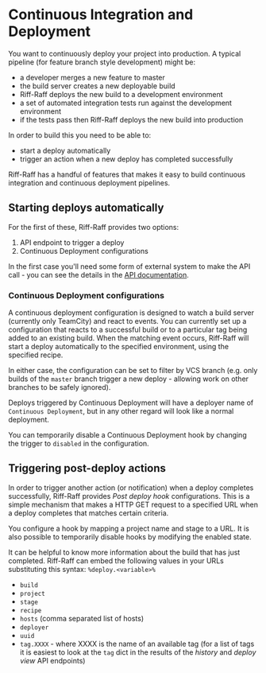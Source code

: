 <!--- next:externalRequest prev:api -->
Continuous Integration and Deployment
=====================================

You want to continuously deploy your project into production. A typical pipeline (for feature branch style development)
 might be:

 - a developer merges a new feature to master
 - the build server creates a new deployable build
 - Riff-Raff deploys the new build to a development environment
 - a set of automated integration tests run against the development environment
 - if the tests pass then Riff-Raff deploys the new build into production

In order to build this you need to be able to:

 - start a deploy automatically
 - trigger an action when a new deploy has completed successfully

Riff-Raff has a handful of features that makes it easy to build continuous integration and continuous deployment
pipelines.

Starting deploys automatically
------------------------------

For the first of these, Riff-Raff provides two options:
 1. API endpoint to trigger a deploy
 2. Continuous Deployment configurations

In the first case you'll need some form of external system to make the API call - you can see the details in the
[API documentation](api).

### Continuous Deployment configurations

A continuous deployment configuration is designed to watch a build server (currently only TeamCity) and react to
 events. You can currently set up a configuration that reacts to a successful build or to a particular tag being added
 to an existing build. When the matching event occurs, Riff-Raff will start a deploy automatically to the specified
 environment, using the specified recipe.

In either case, the configuration can be set to filter by VCS branch (e.g. only builds of the `master` branch trigger
 a new deploy - allowing work on other branches to be safely ignored).

Deploys triggered by Continuous Deployment will have a deployer name of `Continuous Deployment`, but in any other
regard will look like a normal deployment.

You can temporarily disable a Continuous Deployment hook by changing the trigger to `disabled` in the configuration.

Triggering post-deploy actions
------------------------------

In order to trigger another action (or notification) when a deploy completes successfully, Riff-Raff provides *Post
 deploy hook* configurations. This is a simple mechanism that makes a HTTP GET request to a specified URL when a deploy
 completes that matches certain criteria.

You configure a hook by mapping a project name and stage to a URL.  It is also possible to temporarily disable hooks by
 modifying the enabled state.

It can be helpful to know more information about the build that has just completed. Riff-Raff can embed the following
values in your URLs substituting this syntax: `%deploy.<variable>%`

  * `build`
  * `project`
  * `stage`
  * `recipe`
  * `hosts` (comma separated list of hosts)
  * `deployer`
  * `uuid`
  * `tag.XXXX` - where XXXX is the name of an available tag (for a list of tags it is easiest to look at the `tag` dict
   in the results of the _history_ and _deploy view_ API endpoints)